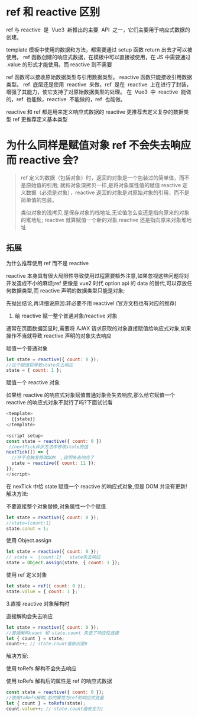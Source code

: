 # ref 和 reactive 区别

ref 与 reactive  是  Vue3  新推出的主要  API  之一，它们主要用于响应式数据的创建。

template 模板中使用的数据和方法，都需要通过 setup 函数 return 出去才可以被使用。
ref 函数创建的响应式数据，在模板中可以直接被使用，在 JS 中需要通过 .value 的形式才能使用。而 reactive 则不需要

ref 函数可以接收原始数据类型与引用数据类型。
reactive 函数只能接收引用数据类型。
ref  底层还是使用  reactive  来做，ref  是在  reactive  上在进行了封装，增强了其能力，使它支持了对原始数据类型的处理。
在  Vue3  中  reactive  能做的，ref  也能做，reactive  不能做的，ref  也能做。

reactive 和 ref 都是用来定义响应式数据的 reactive 更推荐去定义复杂的数据类型 ref 更推荐定义基本类型

# 为什么同样是赋值对象 ref 不会失去响应而 reactive 会?

> ref 定义的数据（包括对象）时，返回的对象是一个包装过的简单值，而不是原始值的引用; 就和对象深拷贝一样,是将对象属性值的赋值
> reactive 定义数据（必须是对象），reactive 返回的对象是对原始对象的引用，而不是简单值的包装。
>
> 类似对象的浅拷贝,是保存对象的栈地址,无论值怎么变还是指向原来的对象的堆地址;
> reactive 就算赋值一个新的对象,reactive 还是指向原来对象堆地址

## 拓展

为什么推荐使用 ref 而不是 reactive

reactive 本身具有很大局限性导致使用过程需要额外注意,如果忽视这些问题将对开发造成不小的麻烦;ref 更像是 vue2 时代 option api 的 data 的替代,可以存放任何数据类型,而 reactive 声明的数据类型只能是对象;

先抛出结论,再详细说原因:非必要不用 reactive! (官方文档也有对应的推荐)

1. 给 reactive 赋一整个普通对象/reactive 对象

通常在页面数据回显时,需要将 AJAX 请求获取的对象直接赋值给响应式对象,如果操作不当就导致 reactive 声明的对象失去响应

赋值一个普通对象

```js
let state = reactive({ count: 0 });
//这个赋值将导致state失去响应
state = { count: 1 };
```

赋值一个 reactive 对象

如果给 reactive 的响应式对象赋值普通对象会失去响应,那么给它赋值一个 reactive 的响应式对象不就行了吗?下面试试看

```js
<template>
  {{state}}
</template>    
​
<script setup>
const state = reactive({ count: 0 })
 //nextTick异步方法中修改state的值
nextTick(() => {
  //并不会触发修改DOM  ,说明失去响应了
  state = reactive({ count: 11 });
});
</script>
```

在 nexTick 中给 state 赋值一个 reactive 的响应式对象,但是 DOM 并没有更新!
解决方法:

不要直接整个对象替换,对象属性一个个赋值

```js
let state = reactive({ count: 0 });
//state={count:1}
state.conut = 1;
```

使用 Object.assign

```js
let state = reactive({ count: 0 });
// state =  {count:1}   state失去响应
state = Object.assign(state, { count: 1 });
```

使用 ref 定义对象

```js
let state = ref({ count: 0 });
state.value = { count: 1 };
```

3.直接 reactive 对象解构时

直接解构会失去响应

```js
let state = reactive({ count: 0 });
//普通解构count 和 state.count 失去了响应性连接
let { count } = state;
count++; // state.count值依旧是0
```

解决方案:

使用 toRefs 解构不会失去响应

使用 toRefs 解构后的属性是 ref 的响应式数据

```js
const state = reactive({ count: 0 });
//使用toRefs解构,后的属性为ref的响应式变量
let { count } = toRefs(state);
count.value++; // state.count值改变为1
```
